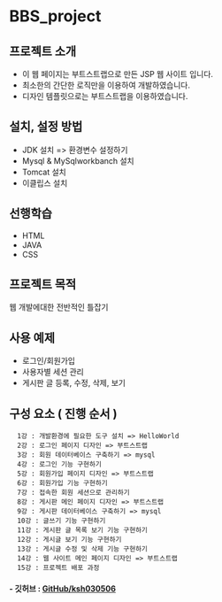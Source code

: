 # BBS_project

## 프로젝트 소개
* 이 웹 페이지는 부트스트랩으로 만든 JSP 웹 사이트 입니다.
* 최소한의 간단한 로직만을 이용하여 개발하였습니다.
* 디자인 템플릿으로는 부트스트랩을 이용하였습니다.

## 설치, 설정 방법
* JDK 설치 => 환경변수 설정하기
* Mysql & MySqlworkbanch 설치
* Tomcat 설치
* 이클립스 설치

## 선행학습 
* HTML
* JAVA
* CSS

## 프로젝트 목적
웹 개발에대한 전반적인 틀잡기

## 사용 예제
* 로그인/회원가입
* 사용자별 세션 관리
* 게시판 글 등록, 수정, 삭제, 보기

## 구성 요소 ( 진행 순서 )
  ```
    1강 : 개발환경에 필요한 도구 설치 => HelloWorld
    2강 : 로그인 페이지 디자인 => 부트스트랩
    3강 : 회원 데이터베이스 구축하기 => mysql
    4강 : 로그인 기능 구현하기
    5강 : 회원가입 페이지 디자인 => 부트스트랩
    6강 : 회원가입 기능 구현하기
    7강 : 접속한 회원 세션으로 관리하기
    8강 : 게시판 메인 페이지 디자인 => 부트스트랩
    9강 : 게시판 데이터베이스 구축하기 => mysql
    10강 : 글쓰기 기능 구현하기
    11강 : 게시판 글 목록 보기 기능 구현하기
    12강 : 게시글 보기 기능 구현하기
    13강 : 게시글 수정 및 삭제 기능 구현하기
    14강 : 웹 사이트 메인 페이지 디자인 => 부트스트랩
    15강 : 프로젝트 배포 과정

  ```

#### - 깃허브 : [GitHub/ksh030506](https://github.com/ksh030506)
